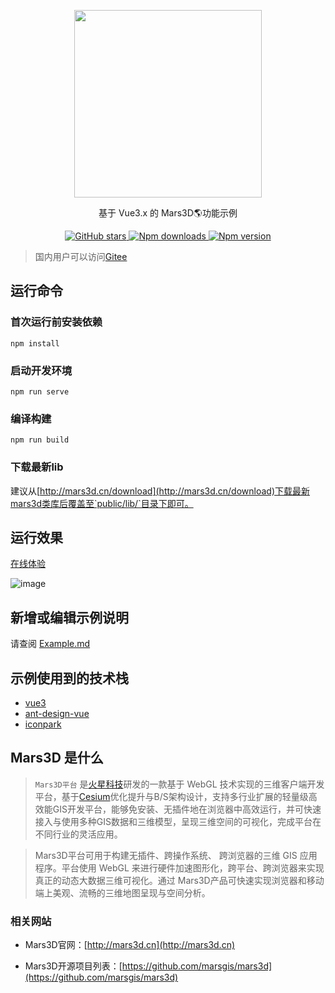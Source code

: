 <p align="center">
<img src="https://mars3d.cn/logo.png" width="300px" />
</p>

<p align="center">基于 Vue3.x 的 Mars3D🌎功能示例 </p>


<p align="center">
<a target="_black" href="https://github.com/marsgis/mars3d">
<img alt="GitHub stars" src="https://img.shields.io/github/stars/marsgis/mars3d?style=flat&logo=github">
</a>
<a target="_black" href="https://www.npmjs.com/package/mars3d">
<img alt="Npm downloads" src="https://img.shields.io/npm/dt/mars3d?style=flat&logo=npm">
</a>
<a target="_black" href="https://www.npmjs.com/package/mars3d">
<img alt="Npm version" src="https://img.shields.io/npm/v/mars3d.svg?style=flat&logo=npm&label=version"/>
</a>
</p>


> 国内用户可以访问[Gitee](https://gitee.com/marsgis/mars3d-vue-example) 


## 运行命令

### 首次运行前安装依赖
```
npm install
```

### 启动开发环境
```
npm run serve
```

### 编译构建
```
npm run build
```



### 下载最新lib
建议从[http://mars3d.cn/download](http://mars3d.cn/download)下载最新mars3d类库后覆盖至`public/lib/`目录下即可。





## 运行效果  
 [在线体验](http://mars3d.cn/example)  

 ![image](http://mars3d.cn/img/example.jpg)
 
 

## 新增或编辑示例说明
 请查阅 [Example.md](Example.md) 


## 示例使用到的技术栈
- [vue3](https://v3.cn.vuejs.org/api/)
- [ant-design-vue](https://next.antdv.com/components/overview-cn/)
- [iconpark](https://iconpark.oceanengine.com/official)


 
## Mars3D 是什么 
>  `Mars3D平台` 是[火星科技](http://marsgis.cn/)研发的一款基于 WebGL 技术实现的三维客户端开发平台，基于[Cesium](https://cesium.com/cesiumjs/)优化提升与B/S架构设计，支持多行业扩展的轻量级高效能GIS开发平台，能够免安装、无插件地在浏览器中高效运行，并可快速接入与使用多种GIS数据和三维模型，呈现三维空间的可视化，完成平台在不同行业的灵活应用。

 > Mars3D平台可用于构建无插件、跨操作系统、 跨浏览器的三维 GIS 应用程序。平台使用 WebGL 来进行硬件加速图形化，跨平台、跨浏览器来实现真正的动态大数据三维可视化。通过 Mars3D产品可快速实现浏览器和移动端上美观、流畅的三维地图呈现与空间分析。

### 相关网站 
- Mars3D官网：[http://mars3d.cn](http://mars3d.cn)  

- Mars3D开源项目列表：[https://github.com/marsgis/mars3d](https://github.com/marsgis/mars3d)

